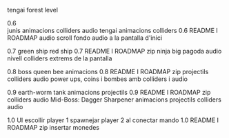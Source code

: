 tengai forest level

0.6  
junis
	animacions
	colliders
	audio
tengai 
	animacions
	colliders 				0.6 README I ROADMAP
	audio
scroll fondo
audio a la pantalla d'inici



0.7
green ship
red ship					0.7 README I ROADMAP zip
ninja
big pagoda
audio nivell
colliders extrems de la pantalla


0.8
boss queen bee
	animacions				0.8 README I ROADMAP zip
	projectils
	colliders
	audio
power ups, coins i bombes amb colliders i audio

0.9
earth-worm tank
	animacions
	projectils				0.9 README I ROADMAP zip
	colliders
	audio
Mid-Boss: Dagger Sharpener
	animacions
	projectils
	colliders
	audio

1.0
UI
escollir player 1
spawnejar player 2 al conectar mando		1.0 README I ROADMAP zip
insertar monedes






